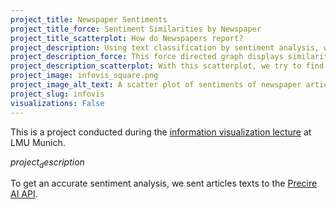 ```yaml
---
project_title: Newspaper Sentiments
project_title_force: Sentiment Similarities by Newspaper
project_title_scatterplot: How do Newspapers report?
project_description: Using text classification by sentiment analysis, we compared articles from different newspapers.
project_description_force: This force directed graph displays similarities between different newspapers by calculating the distance between average sentiments of each newspaper.
project_description_scatterplot: With this scatterplot, we try to find interesting correlations between newspapers and sentiments.
project_image: infovis_square.png
project_image_alt_text: A scatter plot of sentiments of newspaper articles.
project_slug: infovis
visualizations: False
---
```


This is a project conducted during the [information visualization lecture](http://www.medien.ifi.lmu.de/lehre/ws1819/iv/index.xhtml.en) at LMU Munich.

$project_description$

To get an accurate sentiment analysis, we sent articles texts to the [Precire AI API](https://precire.com/demos/core_functionality/index.html).

&nbsp;